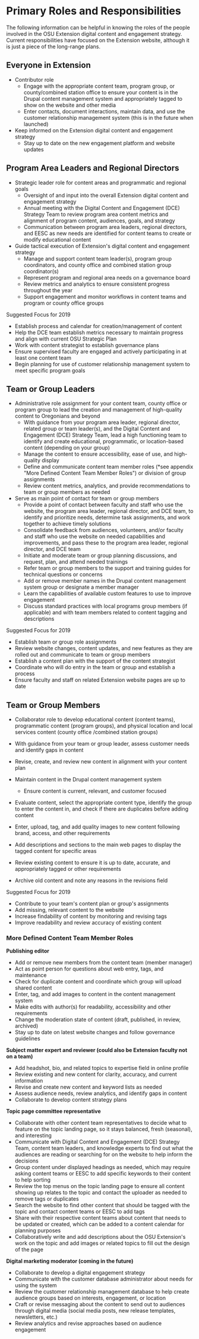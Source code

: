 # Primary Roles and Responsibilities

The following information can be helpful in knowing the roles of the people involved in the OSU Extension digital content and engagement strategy. Current responsibilities have focused on the Extension website, although it is just a piece of the long-range plans.

## Everyone in Extension

- Contributor role
  - Engage with the appropriate content team, program group, or county/combined station office to ensure your content is in the Drupal content management system and appropriately tagged to show on the website and other media
  - Enter contacts, document interactions, maintain data, and use the customer relationship management system​ (this is in the future when launched)
- Keep informed on the Extension digital content and engagement strategy
  - Stay up to date on the new engagement platform and website updates

## Program Area Leaders and Regional Directors

- Strategic leader role for content areas and programmatic and regional goals
  - Oversight of and input into the overall Extension digital content and engagement strategy
  - Annual meeting with the Digital Content and Engagement (DCE) Strategy Team to review program area content metrics and alignment of program content, audiences, goals, and strategy
  - Communication between program area leaders, regional directors, and EESC as new needs are identified for content teams to create or modify educational content
- Guide tactical execution of Extension&#39;s digital content and engagement strategy
  - Manage and support content team leader(s), program group coordinators, and county office and combined station group coordinator(s)
  - Represent program and regional area needs on a governance board
  - Review metrics and analytics to ensure consistent progress throughout the year
  - Support engagement and monitor workflows in content teams and program or county office groups

Suggested Focus for 2019

  - Establish process and calendar for creation/management of content
  - Help the DCE team establish metrics necessary to maintain progress and align with current OSU Strategic Plan
  - Work with content strategist to establish governance plans
  - Ensure supervised faculty are engaged and actively participating in at least one content team
  - Begin planning for use of customer relationship management system to meet specific program goals

## Team or Group Leaders

- Administrative role assignment for your content team, county office or program group to lead the creation and management of high-quality content to Oregonians and beyond
  - With guidance from your program area leader, regional director, related group or team leader(s), and the Digital Content and Engagement (DCE) Strategy Team, lead a high functioning team to identify and create educational, programmatic, or location-based content (depending on your group)
  - Manage the content to ensure accessibility, ease of use, and high-quality display
  - Define and communicate content team member roles (\*see appendix &quot;More Defined Content Team Member Roles&quot;) or division of group assignments
  - Review content metrics, analytics, and provide recommendations to team or group members as needed
- Serve as main point of contact for team or group members
  - Provide a point of contact between faculty and staff who use the website, the program area leader, regional director, and DCE team, to identify and prioritize needs, determine task assignments, and work together to achieve timely solutions
  - Consolidate feedback from audiences, volunteers, and/or faculty and staff who use the website on needed capabilities and improvements, and pass these to the program area leader, regional director, and DCE team
  - Initiate and moderate team or group planning discussions, and request, plan, and attend needed trainings
  - Refer team or group members to the support and training guides for technical questions or concerns
  - Add or remove member names in the Drupal content management system group or designate a member manager
  - Learn the capabilities of available custom features to use to improve engagement
  - Discuss standard practices with local programs group members (if applicable) and with team members related to content tagging and descriptions

Suggested Focus for 2019

  - Establish team or group role assignments
  - Review website changes, content updates, and new features as they are rolled out and communicate to team or group members
  - Establish a content plan with the support of the content strategist
  - Coordinate who will do entry in the team or group and establish a process
  - Ensure faculty and staff on related Extension website pages are up to date

## Team or Group Members

- Collaborator role to develop educational content (content teams), programmatic content (program groups), and physical location and local services content (county office /combined station groups)

- With guidance from your team or group leader, assess customer need​s ​and​ ​identify​ ​gaps in content
- Revise​, create, and review ​new​ ​content​ in alignment with your content plan

- Maintain​ content in​ ​the Drupal content management system
  - Ensure content is current, relevant, and customer focused

- Evaluate content, select the appropriate content type, identify the group to enter the content in, and check if there are duplicates before adding content
- Enter, upload, ​tag, and add quality images to new content following brand, access, and other requirements
- Add descriptions and sections to the main web pages to display the tagged content for specific areas
- Review existing content to ensure it is up to date, accurate, and appropriately tagged or other requirements
- Archive old content and note any reasons in the revisions field

Suggested Focus for 2019

- Contribute to your team&#39;s content plan or group&#39;s assignments
- Add missing, relevant content to the website
- Increase findability of content by monitoring and revising tags
- Improve readability and review accuracy of existing content

### More Defined Content Team Member Roles

**Publishing editor**

- Add or remove new members from the content team (member manager)
- Act as point person for questions about web entry, tags, and maintenance
- Check for duplicate content and coordinate which group will upload shared content
- Enter, tag, and add images to content in the content management system
- Make edits with author(s) for readability, accessibility and other requirements
- Change the moderation state of content (draft, published, in review, archived)
- Stay up to date on latest website changes and follow governance guidelines

**Subject matter expert and reviewer (could also be Extension faculty not on a team)**

- Add headshot, bio, and related topics to expertise field in online profile
- Review existing and new content for clarity, accuracy, and current information
- Revise and create new content and keyword lists as needed
- Assess audience needs, review analytics, and identify gaps in content
- Collaborate to develop content strategy plans

**Topic page committee representative**

- Collaborate with other content team representatives to decide what to feature on the topic landing page, so it stays balanced, fresh (seasonal), and interesting
- Communicate with Digital Content and Engagement (DCE) Strategy Team, content team leaders, and knowledge experts to find out what the audiences are reading or searching for on the website to help inform the decisions
- Group content under displayed headings as needed, which may require asking content teams or EESC to add specific keywords to their content to help sorting
- Review the top menus on the topic landing page to ensure all content showing up relates to the topic and contact the uploader as needed to remove tags or duplicates
- Search the website to find other content that should be tagged with the topic and contact content teams or EESC to add tags
- Share with their respective content teams about content that needs to be updated or created, which can be added to a content calendar for planning purposes
- Collaboratively write and add descriptions about the OSU Extension&#39;s work on the topic and add images or related topics to fill out the design of the page

**Digital marketing moderator (coming in the future)**

- Collaborate to develop a digital engagement strategy
- Communicate with the customer database administrator about needs for using the system
- Review the customer relationship management database to help create audience groups based on interests, engagement, or location
- Craft or revise messaging about the content to send out to audiences through digital media (social media posts, new release templates, newsletters, etc.)
- Review analytics and revise approaches based on audience engagement
